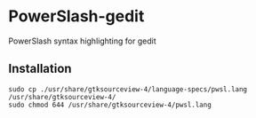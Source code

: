 # PowerSlash-gedit
PowerSlash syntax highlighting for gedit

## Installation
```
sudo cp ./usr/share/gtksourceview-4/language-specs/pwsl.lang /usr/share/gtksourceview-4/
sudo chmod 644 /usr/share/gtksourceview-4/pwsl.lang
```

